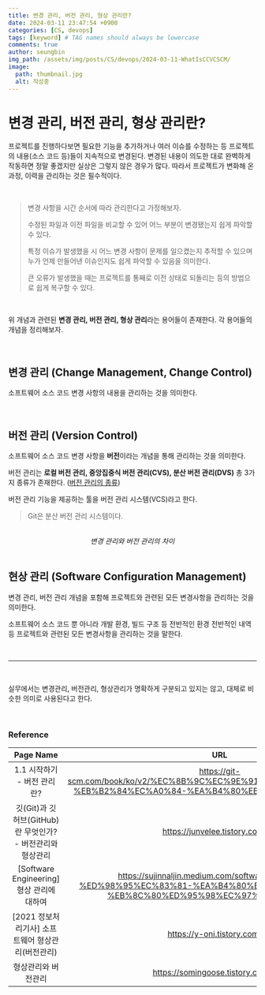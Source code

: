 ```yaml
---
title: 변경 관리, 버전 관리, 형상 관리란?
date: 2024-03-11 23:47:54 +0900
categories: [CS, devops]
tags: [keyword] # TAG names should always be lowercase
comments: true
author: seungbin
img_path: /assets/img/posts/CS/devops/2024-03-11-WhatIsCCVCSCM/
image:
  path: thumbnail.jpg
  alt: 작성중
---
```


# 변경 관리, 버전 관리, 형상 관리란?

프로젝트를 진행하다보면 필요한 기능을 추가하거나 여러 이슈를 수정하는 등 프로젝트의 내용(소스 코드 등)들이 지속적으로 변경된다. 변경된 내용이 의도한 대로 완벽하게 작동하면 정말 좋겠지만 실상은 그렇지 않은 경우가 많다. 따라서 프로젝트가 변화해 온 과정, 이력을 관리하는 것은 필수적이다.

<br>

> 변경 사항을 시간 순서에 따라 관리한다고 가정해보자.
>
> 수정된 파일과 이전 파일을 비교할 수 있어 어느 부분이 변경됐는지 쉽게 파악할 수 있다.
>
> 특정 이슈가 발생했을 시 어느 변경 사항이 문제를 일으켰는지 추적할 수 있으며 누가 언제 만들어낸 이슈인지도 쉽게 파악할 수 있음을 의미한다.
>
> 큰 오류가 발생했을 때는 프로젝트를 통째로 이전 상태로 되돌리는 등의 방법으로 쉽게 복구할 수 있다.

<br>

위 개념과 관련된 **변경 관리, 버전 관리, 형상 관리**라는 용어들이 존재한다. 각 용어들의 개념을 정리해보자.

<br>

## 변경 관리 (Change Management, Change Control)

소프트웨어 소스 코드 변경 사항의 내용을 관리하는 것을 의미한다.

<br>

## 버전 관리 (Version Control)

소프트웨어 소스 코드 변경 사항을 **버전**이라는 개념을 통해 관리하는 것을 의미한다.

버전 관리는 **로컬 버전 관리, 중앙집중식 버전 관리(CVS), 분산 버전 관리(DVS)** 총 3가지 종류가 존재한다. ([버전 관리의 종류]())

버전 관리 기능을 제공하는 툴을 버전 관리 시스템(VCS)라고 한다.

> Git은 분산 버전 관리 시스템이다.

<br>

<!-- ![CM&VC.jpg](/assets/img/posts/CS/devops/2024-03-11-WhatIsCCVCSCM/CM&VC.jpg) -->

<div align="center">
    <em>변경 관리와 버전 관리의 차이</em>
</div>

<br>

## 현상 관리 (Software Configuration Management)

변경 관리, 버전 관리 개념을 포함해 프로젝트와 관련된 모든 변경사항을 관리하는 것을 의미한다.

소프트웨어 소스 코드 뿐 아니라 개발 환경, 빌드 구조 등 전반적인 환경 전반적인 내역 등 프로젝트와 관련된 모든 변경사항을 관리하는 것을 말한다.

<br>
<hr>
<br>

실무에서는 변경관리, 버전관리, 형상관리가 명확하게 구분되고 있지는 않고, 대체로 비슷한 의미로 사용된다고 한다.

<br>

### Reference

|                         Page Name                          |                                                                     URL                                                                     |  Author  |
| :--------------------------------------------------------: | :-----------------------------------------------------------------------------------------------------------------------------------------: | :------: |
|                1.1 시작하기 - 버전 관리란?                 |            https://git-scm.com/book/ko/v2/%EC%8B%9C%EC%9E%91%ED%95%98%EA%B8%B0-%EB%B2%84%EC%A0%84-%EA%B4%80%EB%A6%AC%EB%9E%80%3F            |          |
| 깃(Git)과 깃허브(GitHub)란 무엇인가? - 버전관리와 형상관리 |                                                       https://junvelee.tistory.com/21                                                       | junvely  |
|         [Software Engineering] 형상 관리에 대하여          | https://sujinnaljin.medium.com/software-engineering-%ED%98%95%EC%83%81-%EA%B4%80%EB%A6%AC%EC%97%90-%EB%8C%80%ED%95%98%EC%97%AC-932d14f6f341 |  naljin  |
|     [2021 정보처리기사] 소프트웨어 형상관리(버전관리)      |                                                        https://y-oni.tistory.com/83                                                         |  YonKim  |
|                    형상관리와 버전관리                     |                                                     https://somingoose.tistory.com/148                                                      | 소밍소밍 |
